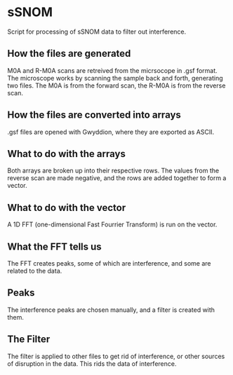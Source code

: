 # sSNOM
Script for processing of sSNOM data to filter out interference.

## How the files are generated
M0A and R-M0A scans are retreived from the micrsocope in .gsf format.
The microscope works by scanning the sample back and forth, generating two files.
The M0A is from the forward scan, the R-M0A is from the reverse scan.

## How the files are converted into arrays
.gsf files are opened with Gwyddion, where they are exported as ASCII.

## What to do with the arrays
Both arrays are broken up into their respective rows. The values from the reverse scan are made negative, and the rows are added together to form a vector. 

## What to do with the vector
A 1D FFT (one-dimensional Fast Fourrier Transform) is run on the vector.

## What the FFT tells us
The FFT creates peaks, some of which are interference, and some are related to the data.

## Peaks
The interference peaks are chosen manually, and a filter is created with them. 

## The Filter
The filter is applied to other files to get rid of interference, or other sources of disruption in the data. This rids the data of interference.
